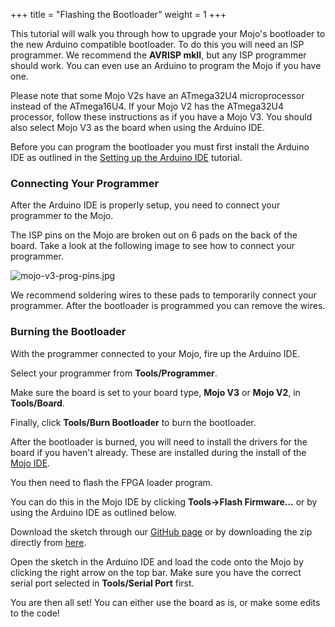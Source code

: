 +++
title = "Flashing the Bootloader"
weight = 1
+++

This tutorial will walk you through how to upgrade your Mojo's bootloader to the new Arduino compatible bootloader. To do this you will need an ISP programmer. We recommend the **AVRISP mkII**, but any ISP programmer should work. You can even use an Arduino to program the Mojo if you have one.

Please note that some Mojo V2s have an ATmega32U4 microprocessor instead of the ATmega16U4. If your Mojo V2 has the ATmega32U4 processor, follow these instructions as if you have a Mojo V3. You should also select Mojo V3 as the board when using the Arduino IDE.

Before you can program the bootloader you must first install the Arduino IDE as outlined in the [Setting up the Arduino IDE](@/tutorials/mojo/arduino-setup.md) tutorial.

### Connecting Your Programmer

After the Arduino IDE is properly setup, you need to connect your programmer to the Mojo.

The ISP pins on the Mojo are broken out on 6 pads on the back of the board. Take a look at the following image to see how to connect your programmer.

![mojo-v3-prog-pins.jpg](https://cdn.alchitry.com/mojo/mojo-v3-prog-pins.jpg)

We recommend soldering wires to these pads to temporarily connect your programmer. After the bootloader is programmed you can remove the wires.

### Burning the Bootloader

With the programmer connected to your Mojo, fire up the Arduino IDE.

Select your programmer from **Tools/Programmer**.

Make sure the board is set to your board type, **Mojo V3** or **Mojo V2**, in **Tools/Board**. 

Finally, click **Tools/Burn Bootloader** to burn the bootloader.

After the bootloader is burned, you will need to install the drivers for the board if you haven't already. These are installed during the install of the [Mojo IDE](@/alchitry-labs.md).

You then need to flash the FPGA loader program.

You can do this in the Mojo IDE by clicking **Tools->Flash Firmware...** or by using the Arduino IDE as outlined below.

Download the sketch through our [GitHub page](https://github.com/embmicro/mojo-arduino) or by downloading the zip directly from [here](https://github.com/embmicro/mojo-arduino/archive/master.zip).

Open the sketch in the Arduino IDE and load the code onto the Mojo by clicking the right arrow on the top bar. Make sure you have the correct serial port selected in **Tools/Serial Port** first.

You are then all set! You can either use the board as is, or make some edits to the code!